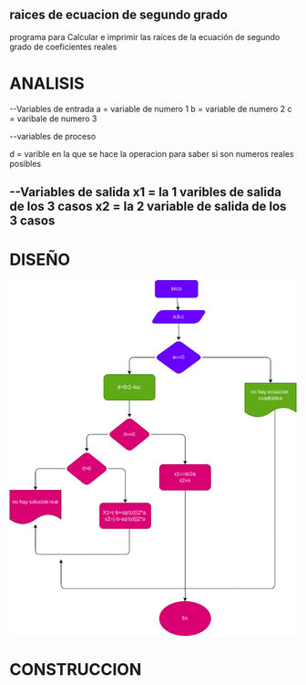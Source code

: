 ## raices de ecuacion de segundo grado

programa para  Calcular e imprimir las raíces de la ecuación de segundo grado de coeficientes reales

# ANALISIS

--Variables de entrada 
a = variable de numero 1
b = variable de numero 2
c = varibale de numero 3

--variables de proceso

d = varible en la que se hace la operacion para saber si son numeros reales posibles

--Variables de salida
x1 = la 1 varibles de salida de los 3 casos
x2 = la 2 variable de salida de los 3 casos
--
# DISEÑO

![Diagrama de flujo](diagrama.png "diagrama de flujo")

# CONSTRUCCION
